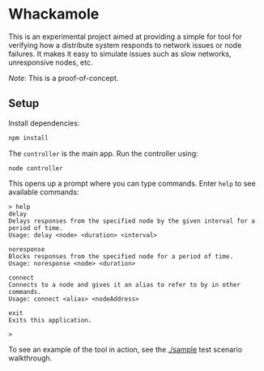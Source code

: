 # Whackamole

This is an experimental project aimed at providing a simple for tool for verifying how a distribute system
responds to network issues or node failures. It makes it easy to simulate issues such
as slow networks, unresponsive nodes, etc.

*Note*: This is a proof-of-concept.

## Setup

Install dependencies:

```sh
npm install
```

The `controller` is the main app. Run the controller using:

```
node controller
```

This opens up a prompt where you can type commands. Enter `help` to see available commands:

```
> help
delay
Delays responses from the specified node by the given interval for a period of time.
Usage: delay <node> <duration> <interval>

noresponse
Blocks responses from the specified node for a period of time.
Usage: noresponse <node> <duration>

connect
Connects to a node and gives it an alias to refer to by in other commands.
Usage: connect <alias> <nodeAddress>

exit
Exits this application.

> 
```

To see an example of the tool in action, see the [./sample](sample) test scenario walkthrough.
